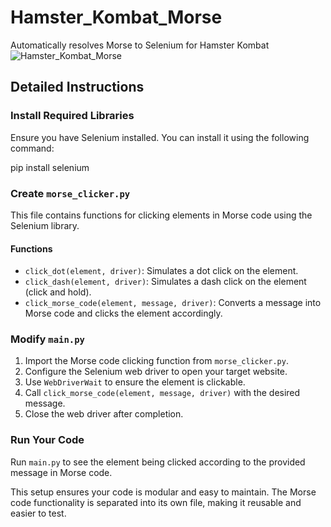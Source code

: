 # Hamster_Kombat_Morse

Automatically resolves Morse to Selenium for Hamster Kombat
![Hamster_Kombat_Morse](https://i.imgflip.com/8tcqyv.gif)


## Detailed Instructions

### Install Required Libraries

Ensure you have Selenium installed. You can install it using the following command:

pip install selenium

### Create `morse_clicker.py`

This file contains functions for clicking elements in Morse code using the Selenium library.

#### Functions

- `click_dot(element, driver)`: Simulates a dot click on the element.
- `click_dash(element, driver)`: Simulates a dash click on the element (click and hold).
- `click_morse_code(element, message, driver)`: Converts a message into Morse code and clicks the element accordingly.

### Modify `main.py`

1. Import the Morse code clicking function from `morse_clicker.py`.
2. Configure the Selenium web driver to open your target website.
3. Use `WebDriverWait` to ensure the element is clickable.
4. Call `click_morse_code(element, message, driver)` with the desired message.
5. Close the web driver after completion.

### Run Your Code

Run `main.py` to see the element being clicked according to the provided message in Morse code.

This setup ensures your code is modular and easy to maintain. The Morse code functionality is separated into its own file, making it reusable and easier to test.

